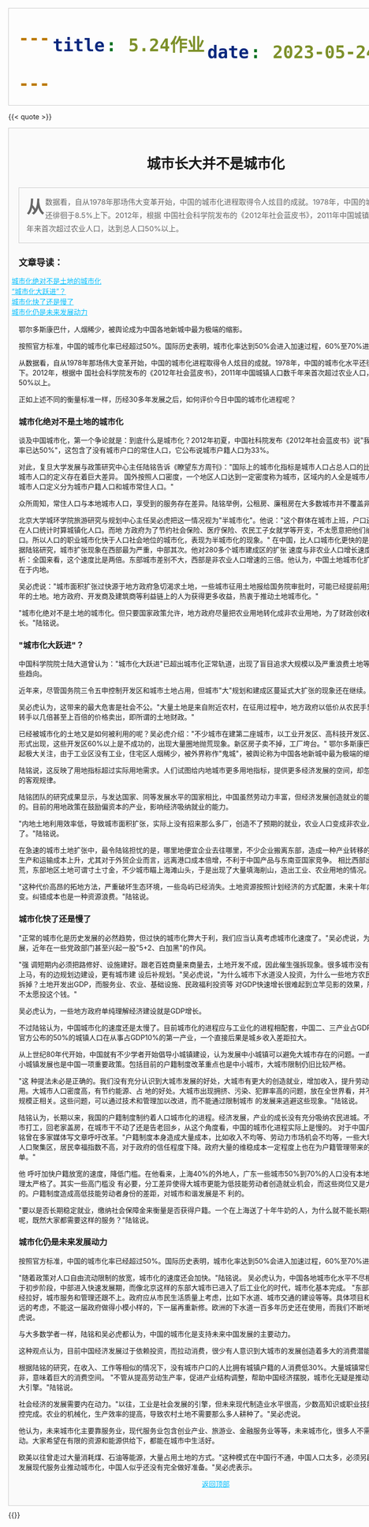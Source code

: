```yaml
---
title: 5.24作业
date: 2023-05-24
---
```

{{< quote >}}
<!DOCTYPE html>
<html lang="en">
<head>
    <meta charset="UTF-8">
    <title>Title</title>
    <style>
        div{
            width:800px;
            margin: 10px auto;
            border: 1px solid #ccc;
            padding: 20px;
            background-color: #fafafa;
        }
        h1{
            text-align: center;
            margin: 30px 0;
        }
        .p1{
            font-size: 15px;
            color: #666;
            line-height: 1.8em;
            border: 1px solid #ccc;
            padding: 15px;
        }
        span{
            font-size: 35px;
            font-weight: bold;
            float: left;
            margin: 10px 3px 0 0;
        }
        h2{
            font-size: 18px;
        }
        li{
            list-style-type: none;
            height: 1.5em;
            margin-left: -38px;
        }
       a:link{
           color: deepskyblue;
        }
        a:hover{
            color: orange;
        }
        a:active{
            color: palevioletred;
        }
        a:visited{
            color: lawngreen;
        }
    </style>
</head>
<body>
<div>
    <a name="#top"></a><h1>城市长大并不是城市化</h1>
    <p class="p1"><span>从</span>数据看，自从1978年那场伟大变革开始，中国的城市化进程取得令人炫目的成就。1978年，中国的城市化水平还徘徊于8.5%上下。2012年，根据 中国社会科学院发布的《2012年社会蓝皮书》，2011年中国城镇人口数千年来首次超过农业人口，达到总人口50%以上。</p>
    
<h2>文章导读：</h2>
<ul>
<li><a href="#a1">城市化绝对不是土地的城市化</a></li>
<li><a href="#a2">“城市化大跃进”？</a></li>
<li><a href="#a3">城市化快了还是慢了</a></li>
<li><a href="#a4">城市化仍是未来发展动力</a></li>
</ul>
<p>鄂尔多斯康巴什，人烟稀少，被舆论成为中国各地新城中最为极端的缩影。</p>
<p>按照官方标准，中国的城市化率已经超过50%。国际历史表明，城市化率达到50%会进入加速过程，60%至70%进入减速阶段。</p>
<p>从数据看，自从1978年那场伟大变革开始，中国的城市化进程取得令人炫目的成就。1978年，中国的城市化水平还徘徊于8.5%上下。2012年，根据中 国社会科学院发布的《2012年社会蓝皮书》，2011年中国城镇人口数千年来首次超过农业人口，达到总人口50%以上。</p>
<p>正如上述不同的衡量标准一样，历经30多年发展之后，如何评价今日中国的城市化进程呢？</p>
<a name="a1"></a><h3>城市化绝对不是土地的城市化</h3>
<p>谈及中国城市化，第一个争论就是：到底什么是城市化？2012年初夏，中国社科院发布《2012年社会蓝皮书》说"我国人口城市化率已达50%"，这包含了没有城市户口的常住人口，它公布说城市户籍人口为33%。</p>
<p>对此，复旦大学发展与政策研究中心主任陆铭告诉《瞭望东方周刊》："国际上的城市化指标是城市人口占总人口的比重。国内外对城市人口的定义存在着巨大差异。 国外按照人口密度，一个地区人口达到一定密度称为城市，区域内的人全是城市人口。但中国城市人口定义分为城市户籍人口和城市常住人口。"</p>
<p>众所周知，常住人口与本地城市人口，享受到的服务存在差异。陆铭举例，公租房、廉租房在大多数城市并不覆盖非户籍人口。</p>
<p>北京大学城环学院旅游研究与规划中心主任吴必虎把这一情况视为"半城市化"。他说："这个群体在城市上班，户口还在农村，但在人口统计时算城镇化人口。而地 方政府为了节约社会保险、医疗保险、农民工子女就学等开支，不太愿意把他们纳入城市户口。所以人口的职业城市化快于人口社会地位的城市化，表现为半城市化的现象。" 在中国，比人口城市化更快的是土地城市化。据陆铭研究，城市扩张现象在西部最为严重，中部其次。他对280多个城市建成区的扩张 速度与非农业人口增长速度之比进行了分析：全国来看，这个速度比是两倍。东部城市差别不大，西部是非农业人口增速的三倍。他认为，中国土地城市化扩张过快 主要在于内地。</p>
<p>吴必虎说："城市面积扩张过快源于地方政府急切渴求土地，一些城市征用土地报给国务院审批时，可能已经提前用完了未来二十年的土地。地方政府、开发商及建筑商等利益链上的人为获得更多收益，热衷于推动土地城市化。"</p>
<p>"城市化绝对不是土地的城市化。但只要国家政策允许，地方政府尽量把农业用地转化成非农业用地，为了财政创收和经济的增长。"陆铭说。</p>
<a name="a2"></a><h3>"城市化大跃进"？</h3>
<p> 中国科学院院士陆大道曾认为："城市化大跃进"已超出城市化正常轨道，出现了盲目追求大规模以及严重浪费土地等令人不安的一些趋向。</p>
<p>近年来，尽管国务院三令五申控制开发区和城市土地占用，但城市"大"规划和建成区蔓延式大扩张的现象还在继续。</p>
<p>吴必虎认为，这带来的最大危害是社会不公。"大量土地是来自附近农村，在征用过程中，地方政府以低价从农民手里获得土地，转手以几倍甚至上百倍的价格卖出，即所谓的土地财政。"</p>
<p>已经被城市化的土地又是如何被利用的呢？吴必虎介绍："不少城市在建第二座城市，以工业开发区、高科技开发区、工业园区等形式出现，这些开发区60%以上是不成功的，出现大量圈地抛荒现象。新区房子卖不掉，工厂垮台。" 鄂尔多斯康巴什新城，曾引起极大关注，由于工业区没有工业，住宅区人烟稀少，被外界称作"鬼城"，被舆论称为中国各地新城中最为极端的缩影。</p>
<p>陆铭说，这反映了用地指标超过实际用地需求。人们试图给内地城市更多用地指标，提供更多经济发展的空间，却忽略了经济发展的客观规律。</p>
<p>陆铭团队的研究成果显示，与发达国家、同等发展水平的国家相比，中国虽然劳动力丰富，但经济发展创造就业的能力是相对偏低的。目前的用地政策在鼓励偏资本的产业，影响经济吸纳就业的能力。</p>
<p>"内地土地利用效率低，导致城市面积扩张，实际上没有招来那么多厂，创造不了预期的就业，农业人口变成非农业人口速度就慢了。"陆铭说。</p>
<p>在急速的城市土地扩张中，最令陆铭担忧的是，哪里地便宜企业去往哪里，不少企业搬离东部，造成一种产业转移的假象。企业的生产和运输成本上升，尤其对于外贸企业而言，远离港口成本倍增，不利于中国产品与东南亚国家竞争。 相比西部出现的土地抛荒，东部地区土地可谓寸土寸金，不少城市瞄上海滩山头，于是出现了大量填海削山，造出工业、农业用地的情况。</p>
<p>"这种代价高昂的拓地方法，严重破坏生态环境，一些岛屿已经消失。土地资源按照计划经济的方式配置，未来十年内必须要改变。纠错成本也是一种资源浪费。"陆铭说。</p>
<a name="a3"></a><h3>城市化快了还是慢了</h3>
<p>"正常的城市化是历史发展的必然趋势，但过快的城市化弊大于利，我们应当认真考虑城市化速度了。"吴必虎说，为谋求高速发展，近年在一些党政部门甚至兴起一股"5+2、白加黑"的作风。</p>
<p>"强 调短期内必须把路修好、设施建好。跟老百姓商量来商量去，土地开发不成，因此催生强拆现象。很多城市没有规划好就仓促上马，有的边规划边建设，更有城市建 设后补规划。"吴必虎说，"为什么城市下水道没人投资，为什么一些地方农民子弟学校被拆掉？土地开发出GDP，而服务业、农业、基础设施、民政福利投资等 对GDP快速增长很难起到立竿见影的效果，所以地方政府不太愿投这个钱。"</p>
<p>吴必虎认为，一些地方政府单纯理解经济建设就是GDP增长。</p>
<p>不过陆铭认为，中国城市化的速度还是太慢了。目前城市化的进程应与工业化的进程相配套，中国二、三产业占GDP总量90%，官方公布的50%的城镇人口在从事占GDP10%的第一产业，一个直接后果是城乡收入差距拉大。</p>
<p>从上世纪80年代开始，中国就有不少学者开始倡导小城镇建设，认为发展中小城镇可以避免大城市存在的问题。一直以来，鼓励小城镇发展也是中国一项重要政策。包括目前的户籍制度改革重点也是中小城市，大城市限制仍旧比较严格。</p>
<p>"这 种提法未必是正确的。我们没有充分认识到大城市发展的好处，大城市有更大的创造就业，增加收入，提升劳动生产率的作用。大城市人口密度高，有节约能源、占 地的好处。大城市出现拥挤、污染、犯罪率高的问题，放在全世界看，并不一定与城市规模正相关。这些问题，可以通过技术和管理加以改进，而不能通过限制城市 的发展来逃避这些现象。"陆铭说。</p>
<p>陆铭认为，长期以来，我国的户籍制度制约着人口城市化的进程。经济发展，产业的成长没有充分吸纳农民进城。不少农村人在城市打工，回老家盖房，在城市干不动了还是告老回乡，从这个角度看，中国的城市化进程实际上是慢的。 对于中国户籍制度，陆铭曾在多家媒体写文章呼吁改革。"户籍制度本身造成大量成本，比如收入不均等、劳动力市场机会不均等，一些大城市形成外来人口聚集区，居民幸福指数不高，对于政府的信任程度下降。政府大量的维稳成本一定程度上也在为户籍管理带来的负面效应埋单。"</p>
<p>他 呼吁加快户籍放宽的速度，降低门槛。在他看来，上海40%的外地人，广东一些城市50%到70%的人口没有本地户籍，这种管理太严格了。其实一些高门槛没 有必要，分工差异使得大城市更能为低技能劳动者创造就业机会，而这些岗位又是大城市所必需的。户籍制度造成高低技能劳动者身份的差距，对城市和谐发展是不 利的。</p>
<p>"要以是否长期稳定就业，缴纳社会保障金来衡量是否获得户籍。一个在上海送了十年牛奶的人，为什么就不能长期在上海待下去呢，既然大家都需要这样的服务？"陆铭说。</p>
<a name="a4"></a><h3>城市化仍是未来发展动力</h3>
<p>按照官方标准，中国的城市化率已经超过50%。国际历史表明，城市化率达到50%会进入加速过程，60%至70%进入减速阶段。</p>
<p>"随着政策对人口自由流动限制的放宽，城市化的速度还会加快。"陆铭说。 吴必虎认为，中国各地城市化水平不尽相同：西部处于初步阶段，中部进入快速发展期，而像北京这样的东部大城市已进入了后工业化的时代，城市化基本完成。 "东部城市大框架已经拉好，城市服务和管理还跟不上。政府应从市民生活质量上考虑，比如下水道、城市交通的建设等等。具体项目和规划，需要长远的考虑，不能这一届政府做得小模小样的，下一届再重新修。欧洲的下水道一百多年历史还在使用，而我们不断地在修。"吴必虎说。</p>
<p>与大多数学者一样，陆铭和吴必虎都认为，中国的城市化是支持未来中国发展的主要动力。</p>
<p>这种观点认为，目前中国经济发展过于依赖投资，而拉动消费，很少有人意识到大城市的发展创造着多大的消费潜能。</p>
<p>根据陆铭的研究，在收入、工作等相似的情况下，没有城市户口的人比拥有城镇户籍的人消费低30%。大量城镇常住人口的农转非，意味着巨大的消费空间。 "不管从提高劳动生产率，促进产业结构调整，帮助中国经济摆脱，城市化无疑是推动社会发展的重大引擎。"陆铭说。</p>
<p>社会经济的发展需要内在动力。"以往，工业是社会发展的引擎，但未来现代制造业水平很高，少数高知识或职业技能的人即可操控完成。农业的机械化，生产效率的提高，导致农村土地不需要那么多人耕种了。"吴必虎说。</p>
<p>他认为，未来城市化主要靠服务业，现代服务业包含创业产业、旅游业、金融服务业等等，未来城市化，很多人不需要从事体力活动。大家希望在有限的资源和能源供给下，都能在城市中生活好。</p>
<p>欧美以往曾走过大量消耗煤、石油等能源，大量占用土地的方式。"这种模式在中国行不通，中国人口太多，必须另辟新径，如何发展现代服务业推动城市化，中国人似乎还没有完全做好准备。"吴必虎表示。</p>
<p align="center"style="text-indent:0; "><a href="#top">返回顶部</a></p>
</div>
</body>
</html>
{{</quote >}}

